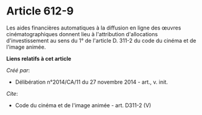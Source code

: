 # Article 612-9

Les aides financières automatiques à la diffusion en ligne des œuvres cinématographiques donnent lieu à l'attribution
d'allocations d'investissement au sens du 1° de l'article D. 311-2 du code du cinéma et de l'image animée.

**Liens relatifs à cet article**

_Créé par_:

  - Délibération n°2014/CA/11 du 27 novembre 2014 - art., v. init.

_Cite_:

  - Code du cinéma et de l'image animée - art. D311-2 (V)
